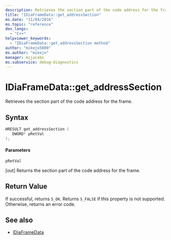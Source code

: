 ```yaml
---
description: Retrieves the section part of the code address for the frame.
title: "IDiaFrameData::get_addressSection"
ms.date: "11/04/2016"
ms.topic: "reference"
dev_langs:
  - "C++"
helpviewer_keywords:
  - "IDiaFrameData::get_addressSection method"
author: "mikejo5000"
ms.author: "mikejo"
manager: mijacobs
ms.subservice: debug-diagnostics
---
```


# IDiaFrameData::get_addressSection

Retrieves the section part of the code address for the frame.

## Syntax

```c++
HRESULT get_addressSection ( 
   DWORD* pRetVal
);
```

#### Parameters

 `pRetVal`

[out] Returns the section part of the code address for the frame.

## Return Value

If successful, returns `S_OK`. Returns `S_FALSE` if this property is not supported. Otherwise, returns an error code.

## See also

- [IDiaFrameData](../../debugger/debug-interface-access/idiaframedata.md)
